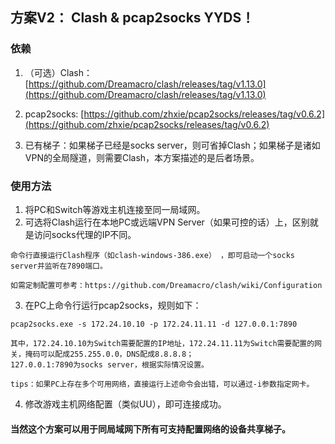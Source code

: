 ## 方案V2： Clash & pcap2socks YYDS！
### 依赖
1. （可选）Clash： [https://github.com/Dreamacro/clash/releases/tag/v1.13.0](https://github.com/Dreamacro/clash/releases/tag/v1.13.0)

2. pcap2socks: [https://github.com/zhxie/pcap2socks/releases/tag/v0.6.2](https://github.com/zhxie/pcap2socks/releases/tag/v0.6.2)

3. 已有梯子：如果梯子已经是socks server，则可省掉Clash；如果梯子是诸如VPN的全局隧道，则需要Clash，本方案描述的是后者场景。

### 使用方法

1. 将PC和Switch等游戏主机连接至同一局域网。
2. 可选将Clash运行在本地PC或远端VPN Server（如果可控的话）上，区别就是访问socks代理的IP不同。
 ````
命令行直接运行Clash程序（如clash-windows-386.exe） ，即可启动一个socks server并监听在7890端口。

如需定制配置可参考：https://github.com/Dreamacro/clash/wiki/Configuration
 ````
3. 在PC上命令行运行pcap2socks，规则如下：
````
pcap2socks.exe -s 172.24.10.10 -p 172.24.11.11 -d 127.0.0.1:7890

其中，172.24.10.10为Switch需要配置的IP地址，172.24.11.11为Switch需要配置的网关，掩码可以配成255.255.0.0，DNS配成8.8.8.8；
127.0.0.1:7890为socks server，根据实际情况设置。

tips：如果PC上存在多个可用网络，直接运行上述命令会出错，可以通过-i参数指定网卡。
````
4. 修改游戏主机网络配置（类似UU），即可连接成功。

#### 当然这个方案可以用于同局域网下所有可支持配置网络的设备共享梯子。
